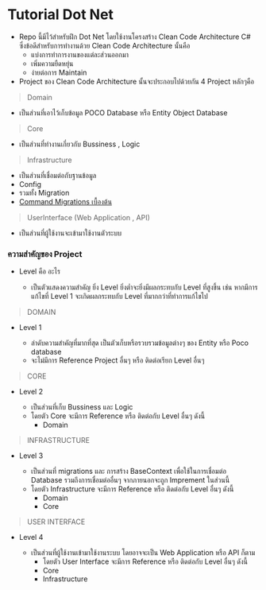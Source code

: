# Tutorial Dot Net
  * Repo  นี้มีไว้สำหรับฝึก Dot  Net  โดยใช้งานโครงสร้าง Clean Code Architecture C# ซึ่งข้อดีสำหรับการทำงานด้วย  Clean Code  Architecture นั้นคือ
    * แบ่งการทำการงานของแต่ละส่วนออกมา
    * เพิ่มความยืดหยุ่น
    * ง่ายต่อการ  Maintain
  * Project ของ Clean Code Architecture นั้นจะประกอบไปด้วยกัน  4 Project หลักๆคือ
  
> Domain

  * เป็นส่วนที่เอาไว้เก็บข้อมูล POCO Database หรือ Entity Object Database

> Core

  * เป็นส่วนที่ทำงานเกี่ยวกับ  Bussiness  , Logic 

> Infrastructure

  *  เป็นส่วนที่เชื่อมต่อกับฐานข้อมูล
  * Config 
  * รวมทั้ง Migration
  * [Command Migrations เบื้องต้น](https://github.com/Suphanat-th/TutorialDotNet/blob/B/Migration.md "[Command Migrations เบื้องต้น]")

> UserInterface (Web  Application , API)

  * เป็นส่วนที่ผู้ใช้งานจะเข้ามาใช้งานตัวระบบ

### ความสำคัญของ Project
  * Level คือ อะไร

    * เป็นตัวแสดงความสำคัญ ยิ่ง  Level ยิ่งต่ำจะยิ่งมีผลกระทบกับ  Level ที่สูงขึ้น เช่น หากมีการแก้ไขที่ Level 1  จะเกิดผลกระทบกับ Level ที่มากกว่าที่ทำการแก้ไขไป

> DOMAIN

* Level 1

    * ลำดับความสำคัญที่มากที่สุด เป็นตัวเก็บหรือรวบรวมข้อมูลต่างๆ ของ Entity หรือ Poco database
    * จะไม่มีการ Reference Project อื่นๆ หรือ ติดต่อเรียก Level  อื่นๆ

> CORE

* Level 2

    * เป็นส่วนที่เก็บ Bussiness และ Logic
    * โดยตัว Core  จะมีการ Reference หรือ ติดต่อกับ  Level  อื่นๆ ดังนี้
      * Domain

> INFRASTRUCTURE

* Level 3

    * เป็นส่วนที่ migrations  และ  การสร้าง BaseContext เพื่อใช้ในการเชื่อมต่อ Database  รวมถึงการเชื่อมต่ออื่นๆ จากภายนอกจะถูก  Imprement ในส่วนนี้
    * โดยตัว Infrastructure  จะมีการ Reference หรือ ติดต่อกับ  Level  อื่นๆ ดังนี้
      * Domain
      * Core

> USER INTERFACE

* Level 4

    * เป็นส่วนที่ผู้ใช้งานเข้ามาใช้งานระบบ โดยอาจจะเป็น Web Application หรือ  API ก็ตาม
	  * โดยตัว User Interface  จะมีการ Reference หรือ ติดต่อกับ  Level  อื่นๆ ดังนี้
       * Core
       * Infrastructure
       